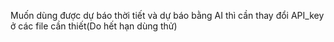 Muốn dùng được dự báo thời tiết và dự báo bằng AI thì cần thay đổi API_key ở các file cần thiết(Do hết hạn dùng thử)
